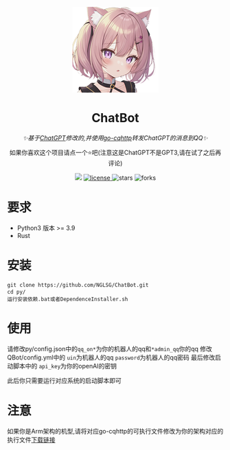 <p align="center">
    <img src="https://github.com/NGLSG/QChatBot/raw/main/img/self.png" width="200" height="200" alt="ChatBot">
</p>

<div align="center">

# ChatBot

_✨基于[ChatGPT](https://github.com/acheong08/ChatGPT)修改的,并使用[go-cqhttp](https://github.com/Mrs4s/go-cqhttp)转发ChatGPT的消息到QQ✨_  

如果你喜欢这个项目请点一个⭐吧(注意这是ChatGPT不是GPT3,请在试了之后再评论)

</div>
<p align="center">
  <img src="https://img.shields.io/badge/Author-Ge%E6%B1%81%E8%8F%8C-yellow">
  <a href="https://raw.githubusercontent.com/NGLSG/QChatBot/main/LICENSE">
    <img src="https://img.shields.io/github/license/NGLSG/ChatBot" alt="license">
  </a>
  <img src="https://img.shields.io/github/stars/NGLSG/QChatBot.svg" alt="stars">
  <img src="https://img.shields.io/github/forks/NGLSG/QChatBot.svg" alt="forks">
</p>


# 要求
* Python3 版本 >= 3.9
* Rust

# 安装
```
git clone https://github.com/NGLSG/ChatBot.git
cd py/
运行安装依赖.bat或者DependenceInstaller.sh
```



# 使用
请修改py/config.json中的`qq_on*`为你的机器人的qq和`*admin_qq`你的qq
修改QBot/config.yml中的 `uin`为机器人的qq `password`为机器人的qq密码
最后修改启动脚本中的 `api_key`为你的openAI的密钥

此后你只需要运行对应系统的启动脚本即可

# 注意
如果你是Arm架构的机型,请将对应go-cqhttp的可执行文件修改为你的架构对应的执行文件[下载链接](https://github.com/Mrs4s/go-cqhttp/releases)
